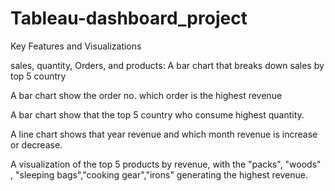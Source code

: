 # Tableau-dashboard_project

Key Features and Visualizations


sales, quantity, Orders, and products: 
A bar chart that breaks down sales by top 5 country

A bar chart show the order no. which order is the highest revenue

A bar chart show that the top 5 country who consume highest quantity.

A line chart shows that year revenue  and which month revenue is increase or decrease.


A visualization of the top 5 products by revenue, with the "packs", "woods" , "sleeping bags","cooking gear","irons" generating the highest revenue.


